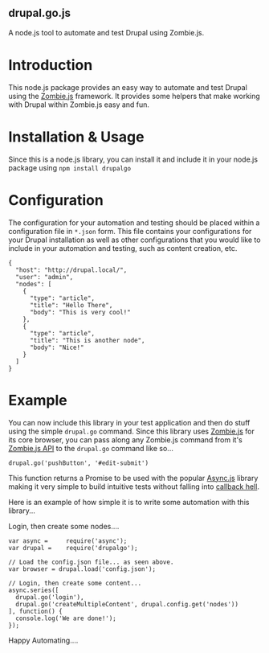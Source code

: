 drupal.go.js
------------------------

A node.js tool to automate and test Drupal using Zombie.js.

Introduction
========================
This node.js package provides an easy way to automate and test Drupal using
the <a href='http://zombie.labnotes.org'>Zombie.js</a> framework.  It provides some helpers that make working with
Drupal within Zombie.js easy and fun.

Installation & Usage
=====================
Since this is a node.js library, you can install it and include it in your node.js
package using ```npm install drupalgo```

Configuration
==============
The configuration for your automation and testing should be placed within a
configuration file in ```*.json``` form.  This file contains your configurations
for your Drupal installation as well as other configurations that you would like
to include in your automation and testing, such as content creation, etc.
```
{
  "host": "http://drupal.local/",
  "user": "admin",
  "nodes": [
    {
      "type": "article",
      "title": "Hello There",
      "body": "This is very cool!"
    },
    {
      "type": "article",
      "title": "This is another node",
      "body": "Nice!"
    }
  ]
}

```

Example
==============
You can now include this library in your test application and then do stuff
using the simple ```drupal.go``` command.  Since this library uses
<a href='http://zombie.labnotes.org'>Zombie.js</a> for its core browser, you can
pass along any Zombie.js command from it's <a href="http://zombie.labnotes.org/API">Zombie.js API</a>
to the ```drupal.go``` command like so...

```
drupal.go('pushButton', '#edit-submit')
```

This function returns a Promise to be used with the popular <a href="https://github.com/caolan/async">Async.js</a>
library making it very simple to build intuitive tests without falling into <a href="https://www.google.com/search?q=javascript+callback+hell">callback hell</a>.

Here is an example of how simple it is to write some automation with this library...

Login, then create some nodes....
```
var async =     require('async');
var drupal =    require('drupalgo');

// Load the config.json file... as seen above.
var browser = drupal.load('config.json');

// Login, then create some content...
async.series([
  drupal.go('login'),
  drupal.go('createMultipleContent', drupal.config.get('nodes'))
], function() {
  console.log('We are done!');
});
```

Happy Automating....
